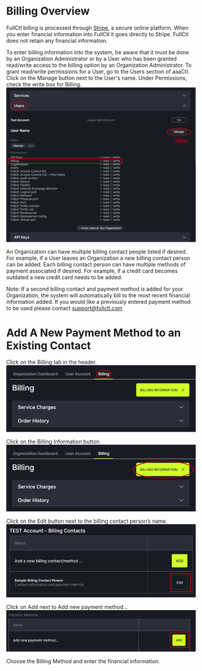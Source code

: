 # Billing Overview

FullCtl billing is processed through [Stripe](https://stripe.com/), a secure online platform. When you enter financial information into FullCtl it goes directly to Stripe. FullCtl does not retain any financial information.

To enter billing information into the system, be aware that it must be done by an Organization Administrator or by a User who has been granted read/write access to the billing option by an Organization Administrator. To grant read/write permissions for a User, go to the Users section of aaaCtl. Click on the Manage button next to the User's name. Under Permissions, check the write box for Billing.
![](img/billingwrite.png)

An Organization can have multiple billing contact people listed if desired. For example, if a User leaves an Organization a new billing contact person can be added. Each billing contact person can have multiple methods of payment associated if desired. For example, if a credit card becomes outdated a new credit card needs to be added. 

Note: If a second billing contact and payment method is added for your Organization, the system will automatically bill to the most recent financial information added. If you would like a previously entered payment method to be used please contact <a href="mailto: support@fullctl.com" target="_blank">support@fullctl.com</a>

# Add A New Payment Method to an Existing Contact

Click on the Billing tab in the header.
![](img/billingtab.png)

Click on the Billing Information button.
![](img/addbilling.png)

Click on the Edit button next to the billing contact person’s name.
![](img/editexisting.png)

Click on Add next to Add new payment method…
![](img/addmethod2.png)

Choose the Billing Method and enter the financial information. 

